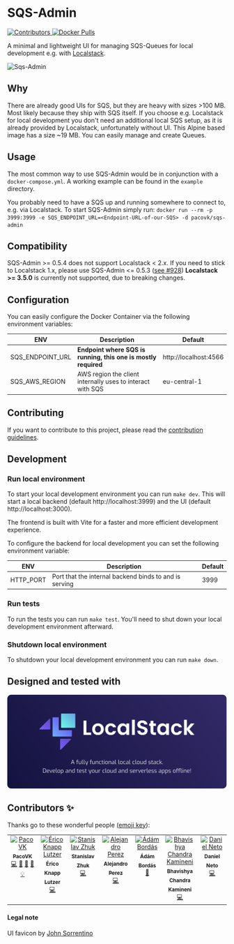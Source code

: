 # SQS-Admin

<p>  
  <a href="https://github.com/PacoVK/sqs-admin?tab=readme-ov-file#contributors-">
    <img alt="Contributors" src="https://img.shields.io/github/all-contributors/pacovk/sqs-admin">
  </a>
  <a href="https://hub.docker.com/r/pacovk/sqs-admin">
    <img alt="Docker Pulls" src="https://img.shields.io/docker/pulls/pacovk/sqs-admin">
  </a>
</p>

A minimal and lightweight UI for managing SQS-Queues for local development e.g. with [Localstack](https://localstack.cloud/).

![Sqs-Admin](screenshot.png)

## Why

There are already good UIs for SQS, but they are heavy with sizes >100 MB. Most likely because they ship with SQS itself.
If you choose e.g. Localstack for local development you don't need an additional local SQS setup, as it is already
provided by Localstack, unfortunately without UI.
This Alpine based image has a size ~19 MB. You can easily manage and create Queues.

## Usage

The most common way to use SQS-Admin would be in conjunction with a `docker-compose.yml`.
A working example can be found in the `example` directory.

You probably need to have a SQS up and running somewhere to connect to, e.g. via Localstack.
To start SQS-Admin simply run:
`docker run --rm -p 3999:3999 -e SQS_ENDPOINT_URL=<Endpoint-URL-of-our-SQS> -d pacovk/sqs-admin`

## Compatibility

SQS-Admin >= 0.5.4 does not support Localstack < 2.x. If you need to stick to Localstack 1.x, please use SQS-Admin <= 0.5.3 ([see #928](https://github.com/PacoVK/sqs-admin/issues/928))
**Localstack >= 3.5.0** is currently not supported, due to breaking changes.

## Configuration

You can easily configure the Docker Container via the following environment variables:

| ENV              | Description                                                    | Default               |
| ---------------- | -------------------------------------------------------------- | --------------------- |
| SQS_ENDPOINT_URL | **Endpoint where SQS is running, this one is mostly required** | http://localhost:4566 |
| SQS_AWS_REGION   | AWS region the client internally uses to interact with SQS     | eu-central-1          |

## Contributing

If you want to contribute to this project, please read the [contribution guidelines](./CONTRIBUTING.md).

## Development

### Run local environment

To start your local development environment you can run `make dev`. This will start a local backend (default http://localhost:3999) and the UI (default http://localhost:3000).

The frontend is built with Vite for a faster and more efficient development experience.

To configure the backend for local development you can set the following environment variable:

| ENV       | Description                                            | Default |
| --------- | ------------------------------------------------------ | ------- |
| HTTP_PORT | Port that the internal backend binds to and is serving | 3999    |

### Run tests

To run the tests you can run `make test`. You'll need to shut down your local development environment afterward.

### Shutdown local environment

To shutdown your local development environment you can run `make down`.

## Designed and tested with

![Localstack](https://raw.githubusercontent.com/localstack/.github/main/assets/localstack-readme-banner.svg)

## Contributors ✨

Thanks go to these wonderful people ([emoji key](https://allcontributors.org/docs/en/emoji-key)):

<!-- ALL-CONTRIBUTORS-LIST:START - Do not remove or modify this section -->
<!-- prettier-ignore-start -->
<!-- markdownlint-disable -->
<table>
  <tbody>
    <tr>
      <td align="center" valign="top" width="14.28%"><a href="https://pascal.euhus.dev/"><img src="https://avatars.githubusercontent.com/u/27785614?v=4?s=100" width="100px;" alt="PacoVK"/><br /><sub><b>PacoVK</b></sub></a><br /><a href="https://github.com/PacoVK/sqs-admin/commits?author=PacoVK" title="Code">💻</a> <a href="https://github.com/PacoVK/sqs-admin/pulls?q=is%3Apr+reviewed-by%3APacoVK" title="Reviewed Pull Requests">👀</a> <a href="#projectManagement-PacoVK" title="Project Management">📆</a> <a href="#maintenance-PacoVK" title="Maintenance">🚧</a> <a href="#example-PacoVK" title="Examples">💡</a></td>
      <td align="center" valign="top" width="14.28%"><a href="http://erico.dev.br"><img src="https://avatars.githubusercontent.com/u/10657645?v=4?s=100" width="100px;" alt="Érico Knapp Lutzer"/><br /><sub><b>Érico Knapp Lutzer</b></sub></a><br /><a href="https://github.com/PacoVK/sqs-admin/commits?author=klutzer" title="Code">💻</a></td>
      <td align="center" valign="top" width="14.28%"><a href="https://github.com/stasadev"><img src="https://avatars.githubusercontent.com/u/24270994?v=4?s=100" width="100px;" alt="Stanislav Zhuk"/><br /><sub><b>Stanislav Zhuk</b></sub></a><br /><a href="https://github.com/PacoVK/sqs-admin/commits?author=stasadev" title="Code">💻</a></td>
      <td align="center" valign="top" width="14.28%"><a href="https://github.com/AlejandroPerez92"><img src="https://avatars.githubusercontent.com/u/112934187?v=4?s=100" width="100px;" alt="Alejandro Perez"/><br /><sub><b>Alejandro Perez</b></sub></a><br /><a href="https://github.com/PacoVK/sqs-admin/commits?author=AlejandroPerez92" title="Code">💻</a></td>
      <td align="center" valign="top" width="14.28%"><a href="https://github.com/adambordas"><img src="https://avatars.githubusercontent.com/u/6266706?v=4?s=100" width="100px;" alt="Ádám Bordás"/><br /><sub><b>Ádám Bordás</b></sub></a><br /><a href="https://github.com/PacoVK/sqs-admin/issues?q=author%3Aadambordas" title="Bug reports">🐛</a></td>
      <td align="center" valign="top" width="14.28%"><a href="https://github.com/bhavishyachandra"><img src="https://avatars.githubusercontent.com/u/10553920?v=4?s=100" width="100px;" alt="Bhavishya Chandra Kamineni"/><br /><sub><b>Bhavishya Chandra Kamineni</b></sub></a><br /><a href="https://github.com/PacoVK/sqs-admin/commits?author=bhavishyachandra" title="Code">💻</a></td>
      <td align="center" valign="top" width="14.28%"><a href="https://www.danielneto.pt"><img src="https://avatars.githubusercontent.com/u/10155766?v=4?s=100" width="100px;" alt="Daniel Neto"/><br /><sub><b>Daniel Neto</b></sub></a><br /><a href="https://github.com/PacoVK/sqs-admin/commits?author=danielnetop" title="Code">💻</a></td>
    </tr>
  </tbody>
</table>

<!-- markdownlint-restore -->
<!-- prettier-ignore-end -->

<!-- ALL-CONTRIBUTORS-LIST:END -->

#### Legal note

UI favicon by [John Sorrentino](https://favicon.io/emoji-favicons/cowboy-hat-face)
